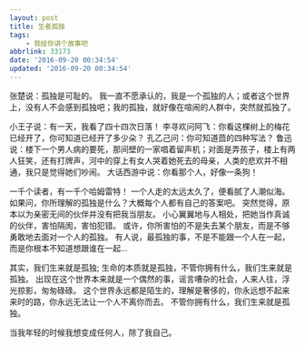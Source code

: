 ```yaml
---
layout: post
title: 生者孤独
tags: 
    - 我给你讲个故事吧
abbrlink: 33173
date: '2016-09-20 00:34:54'
updated: '2016-09-20 00:34:54'
---
```


张楚说：孤独是可耻的。
我一直不愿承认的，我是一个孤独的人；或者这个世界上，没有人不会感到孤独吧；我的孤独，就好像在喧闹的人群中，突然就孤独了。

小王子说：有一天，我看了四十四次日落！
李寻欢问阿飞：你看这棵树上的梅花已经开了，你可知道已经开了多少朵？
孔乙己问：你可知道茴的四种写法？
鲁迅说：楼下一个男人病的要死，那间壁的一家唱着留声机；对面是弄孩子，楼上有两人狂笑，还有打牌声，河中的穿上有女人哭着她死去的母亲，人类的悲欢并不相通，我只是觉得她们吵闹。
大话西游中说：你看那个人，好像一条狗！

一千个读者，有一千个哈姆雷特！
一个人走的太远太久了，便看腻了人潮似海。
如果问，你所理解的孤独是什么？大概每个人都有自己的答案吧。
突然觉得，原本以为亲密无间的伙伴并没有把我当朋友。
小心翼翼地与人相处，把她当作真诚的伙伴，害怕隔阂，害怕犯错。
或许，你所害怕的不是失去某个朋友，而是不够勇敢地去面对一个人的孤独。
有人说，最孤独的事，不是不能跟一个人在一起，而是你根本不知道想跟谁在一起...

其实，我们生来就是孤独;
生命的本质就是孤独，不管你拥有什么，我们生来就是孤独。
出现在这个世界本来就是一个偶然的事，谣言嘈杂的社会，人来人往，浮光掠影，匆匆碌碌。
这个世界永远都是陌生的，理解是奢侈的，你永远想不起来来时的路，你永远无法让一个人不离你而去。
不管你拥有什么，我们生来就是孤独。

当我年轻的时候我想变成任何人，除了我自己。
